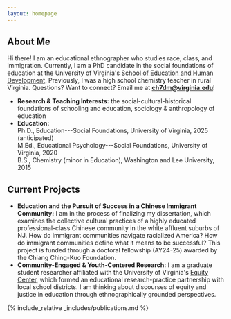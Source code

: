 ```yaml
---
layout: homepage
---
```


## About Me

Hi there! I am an educational ethnographer who studies race, class, and immigration. Currently, I am a PhD candidate in the social foundations of education at the University of Virginia's [School of Education and Human Development](https://education.virginia.edu/about/directory/christopher-hu). Previously, I was a high school chemistry teacher in rural Virginia. Questions? Want to connect? Email me at <b>[ch7dm@virginia.edu](mailto:ch7dm@virginia.edu)</b>!

- **Research & Teaching Interests:** the social-cultural-historical foundations of schooling and education, sociology & anthropology of education
- **Education:** <br> Ph.D., Education---Social Foundations, University of Virginia, 2025 (anticipated) <br> 
M.Ed., Educational Psychology---Social Foundations, University of Virginia, 2020 <br>
B.S., Chemistry (minor in Education), Washington and Lee University, 2015 

## Current Projects

- **Education and the Pursuit of Success in a Chinese Immigrant Community:** I am in the process of finalizing my dissertation, which examines the collective cultural practices of a highly educated professional-class Chinese community in the white affluent suburbs of NJ. How do immigrant communities navigate racialized America? How do immigrant communities define what it means to be successful? This project is funded through a doctoral fellowship (AY24-25) awarded by the Chiang Ching-Kuo Foundation.
- **Community-Engaged & Youth-Centered Research:** I am a graduate student researcher affiliated with the University of Virginia's [Equity Center](https://www.virginiaequitycenter.org/), which formed an educational research-practice partnership with local school districts. I am thinking about discourses of equity and justice in education through ethnographically grounded perspectives.

{% include_relative _includes/publications.md %}